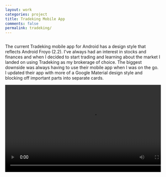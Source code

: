 ```yaml
---
layout: work
categories: project
title: Tradeking Mobile App
comments: false
permalink: tradeking/
---
```

<div class="row clearfix">
	<div class="column full">
		<p>The current Tradeking mobile app for Android has a design style that reflects Android Froyo (2.2). I've always had an interest in stocks and finances and when I decided to start trading and learning about the market I landed on using Tradeking as my brokerage of choice. The biggest downside was always having to use their mobile app when I was on the go. I updated their app with more of a Google Material design style and blocking off important parts into separate cards. </p>
	</div>
</div>

<div class="row clearfix project-image">
	<div class="column third medium-half">
		<img class="drop-shadow" src="/img/proj/tradeking/img-2.jpg" alt="">
	</div>
	<div class="column third medium-half">
		<img class="drop-shadow" src="/img/proj/tradeking/img-3.jpg" alt="">
	</div>
	<div class="column third medium-half">
		<img class="drop-shadow" src="/img/proj/tradeking/img-4.jpg" alt="">
	</div>
	<div class="column third medium-half">
		<img class="drop-shadow" src="/img/proj/tradeking/img-5.jpg" alt="">
	</div>
	<div class="column third medium-half">
		<video class="drop-shadow" width="563px" controls><source src="/img/proj/tradeking/tradeking.mp4" type="video/mp4"></video>
	</div>
</div>

